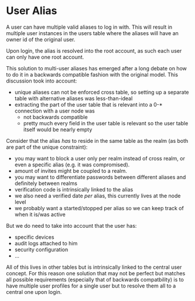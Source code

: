 # User Alias

A user can have multiple valid aliases to log in with. This will result in multiple user instances in the users table where the aliases will have an owner id of the original user.

Upon login, the alias is resolved into the root account, as such each user can only have one root account.

This solution to multi-user aliases has emerged after a long debate on how to do it in a backwards compatible fashion with the original model. This discussion took into account:

- unique aliases can not be enforced cross table, so setting up a separate table with alternative aliases was less-than-ideal
- extracting the part of the user table that is relevant into a 0-* connection with a user node was
	- not backwards compatible
	- pretty much every field in the user table is relevant so the user table itself would be nearly empty

Consider that the alias _has_ to reside in the same table as the realm (as both are part of the unique constraint):

- you may want to block a user only per realm instead of cross realm, or even a specific alias (e.g. it was compromised).
- amount of invites might be coupled to a realm.
- you may want to differentiate passwords between different aliases and definitely between realms
- verification code is intrinsically linked to the alias
- we also need a verified date _per_ alias, this currently lives at the node level
- we probably want a started/stopped per alias so we can keep track of when it is/was active

But we do need to take into account that the user has:

- specific devices
- audit logs attached to him
- security configuration
- ...

All of this lives in other tables but is intrinsically linked to the central user concept. For this reason one solution that may not be perfect but matches all possible requirements (especially that of backwards compatbility) is to have multiple user profiles for a single user but to resolve them all to a central one upon login.